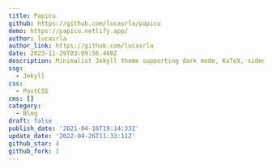 ```yaml
---
title: Papicu
github: https://github.com/lucasrla/papicu
demo: https://papicu.netlify.app/
author: lucasrla
author_link: https://github.com/lucasrla
date: 2023-11-29T03:09:56.460Z
description: Minimalist Jekyll theme supporting dark mode, KaTeX, sidenotes, and more
ssg:
  - Jekyll
css:
  - PostCSS
cms: []
category:
  - Blog
draft: false
publish_date: '2021-04-16T19:14:33Z'
update_date: '2022-04-26T11:33:11Z'
github_star: 4
github_fork: 1
---
```

